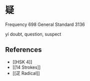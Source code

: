# 疑
Frequency 698
General Standard 3136

yí
doubt, question, suspect

## References
- [[HSK 4]]
- [[14 Strokes]]
- [[疋 Radical]]
